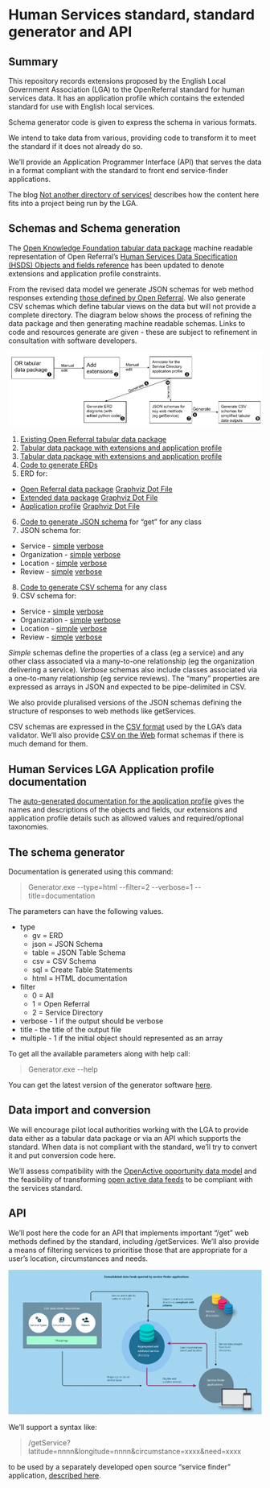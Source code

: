 # Human Services standard, standard generator and API
## Summary
This repository records extensions proposed by the English Local Government Association (LGA) to the OpenReferral standard for human services data. It has an application profile which contains the extended standard for use with English local services.

Schema generator code is given to express the schema in various formats.

We intend to take data from various, providing code to transform it to meet the standard if it does not already do so.

We’ll provide an Application Programmer Interface (API) that serves the data in a format compliant with the standard to front end service-finder applications.

The blog [Not another directory of services!](https://docs.google.com/document/d/1dQvHJrZM9H3gBZ7XPsKrzJ7JnQJnszy3BdXDhrF8JrY/edit?usp=sharing) describes how the content here fits into a project being run by the LGA.

## Schemas and Schema generation
The [Open Knowledge Foundation tabular data package](https://raw.githubusercontent.com/openreferral/specification/master/datapackage.json) machine readable representation of Open Referral’s [Human Services Data Specification (HSDS) Objects and fields reference](https://openreferral.readthedocs.io/en/latest/hsds/reference/#objects-and-fields) has been updated to denote extensions and application profile constraints.

From the revised data model we generate JSON schemas for web method responses extending [those defined by Open Referral](https://openreferral.readthedocs.io/en/latest/_static/swagger/?url=../openapi-hsda.yaml#). We  also generate CSV schemas which define tabular views on the data but will not provide a complete directory. The diagram below shows the process of refining the data package and then generating machine readable schemas. Links to code and resources generate are given - these are subject to refinement in consultation with software developers.

![Going from the tabular data package to schemas](/resources/FromTabularDataPackageToEverything.PNG)

1.  [Existing Open Referral tabular data package](https://raw.githubusercontent.com/openreferral/specification/master/datapackage.json)
2.  [Tabular data package with extensions and application profile](https://raw.githubusercontent.com/esd-org-uk/human-services/master/SchemaGenerator/Generator/ExtendedDataPackage.json)
3.  [Tabular data package with extensions and application profile](https://raw.githubusercontent.com/esd-org-uk/human-services/master/SchemaGenerator/Generator/ExtendedDataPackage.json)
4.  [Code to generate ERDs](https://github.com/esd-org-uk/human-services/tree/master/SchemaGenerator)
5.  ERD for:
  - [Open Referral data package](https://drive.google.com/file/d/15T170jP9lwkPgfChuLLL3nHroxlLeLAM/view?usp=sharing) [Graphviz Dot File](https://drive.google.com/file/d/1CIi_ogWlvgt1TKyMIszkONH_OTAGJ9wG/view?usp=sharing)
  - [Extended data package](https://drive.google.com/file/d/1bqyAfna68GpwSUh0QWGDQX_QUeOpBhQK/view?usp=sharing) [Graphviz Dot File](https://drive.google.com/file/d/14gBXyvRQrC--YjjKBx37ZhnL5C4LT-iP/view?usp=sharing)
  - [Application profile](https://drive.google.com/file/d/13QDKCP0Uq7H6n6aF21eDUCsnTg5nfqFl/view?usp=sharing) [Graphviz Dot File](https://drive.google.com/file/d/1MX3-46pJuwHLbG7bPsKHvcnVn2h9Q2y0/view?usp=sharing)
6. [Code to generate JSON schema](https://github.com/esd-org-uk/human-services/tree/master/SchemaGenerator) for “get” for any class
7. JSON schema for:
  - Service - [simple](https://drive.google.com/file/d/1PEzhl_amCq4ktwUqelIfi15KDaLUD3K4/view?usp=sharing) [verbose](https://drive.google.com/file/d/14gVMW6_fFsCkfM4FLQMylnf_YonvyuNO/view?usp=sharing)
  - Organization - [simple](https://drive.google.com/file/d/1zcyGl4I9ZzdiIH9rAW0nKx9ZlObgyEDN/view?usp=sharing) [verbose](https://drive.google.com/file/d/1giElgMc_Tdc9eikhXqiZG70Z_j0X9-Y2/view?usp=sharing)
  - Location - [simple](https://drive.google.com/file/d/1wcQ8XSLSwBEXZuDXjs2-eWCCTJShhEsk/view?usp=sharing) [verbose](https://drive.google.com/file/d/1CWQWFbI25WUHm2ud5QpiaJhSH39ZXljV/view?usp=sharing)
  - Review - [simple](https://drive.google.com/file/d/1blJfcayLcqui5s4F3TCddSx9y2FEF-xB/view?usp=sharing) [verbose](https://drive.google.com/file/d/1IOTvjr2gBz4U1VphdgbvTxiPJKwExFdw/view?usp=sharing)
8. [Code to generate CSV schema](https://github.com/esd-org-uk/human-services/tree/master/SchemaGenerator) for any class
9.  CSV schema for:
  - Service - [simple](https://drive.google.com/file/d/1gTxLgFYKXMTrLwzH9d0E6pzUYVYES9W_/view?usp=sharing) [verbose](https://drive.google.com/file/d/1DoHWpjrAwc7WXTweqGSS8N86W2S7_nMO/view?usp=sharing)
  - Organization - [simple](https://drive.google.com/file/d/1WQ2vXcaONfUz9oGJ3NHwGoJSs7EzhrHC/view?usp=sharing) [verbose](https://drive.google.com/file/d/1YE0HzEerdVwS5u98BfJBZmZRtLx7OKbt/view?usp=sharing)
  - Location - [simple](https://drive.google.com/file/d/1DlhGb72_6Wpcc6BnSZDFpJthBHWkHTIJ/view?usp=sharing) [verbose](https://drive.google.com/file/d/16-VNk4ZME4-iI_uHBmpbYPd-DPQPssKX/view?usp=sharing)
  - Review - [simple](https://drive.google.com/file/d/1KUjTDzFjoadPtaNnsMkqibfqSW8IYSN1/view?usp=sharing) [verbose](https://drive.google.com/file/d/1zDGSMOEKe11v6cgnx5djLdZV5AqGlv07/view?usp=sharing)

*Simple* schemas define the properties of a class (eg a service) and any other class associated via a many-to-one relationship (eg the organization delivering a service). *Verbose* schemas also include classes associated via a one-to-many relationship (eg service reviews). The “many” properties are expressed as arrays in JSON and expected to be pipe-delimited in CSV.

We also provide pluralised versions of the JSON schemas defining the structure of responses to web methods like getServices.

CSV schemas are expressed in the [CSV format](https://validator.opendata.esd.org.uk/csvschema) used by the LGA’s data validator. We’ll also provide [CSV on the Web](https://www.w3.org/TR/tabular-data-primer/) format schemas if there is much demand for them.

## Human Services LGA Application profile documentation
The [auto-generated documentation for the application profile](http://htmlpreview.github.io/?https://github.com/esd-org-uk/human-services/blob/master/Schemas/documentation.html) gives the names and descriptions of the objects and fields, our extensions and application profile details such as allowed values and required/optional taxonomies.

## The schema generator
Documentation is generated using this command: 
>Generator.exe --type=html --filter=2 --verbose=1 --title=documentation

The parameters  can have the following values.

- type
  - gv = ERD
  - json = JSON Schema
  - table = JSON Table Schema
  - csv = CSV Schema
  - sql = Create Table Statements
  - html = HTML documentation
- filter
  - 0 = All
  - 1 = Open Referral
  - 2 = Service Directory
- verbose - 1 if the output should be verbose
- title - the title of the output file
- multiple - 1 if the initial object should represented as an array

To get all the available parameters along with help call: 
>Generator.exe --help 

You can get the latest version of the generator software [here](https://github.com/esd-org-uk/human-services/blob/master/SchemaGenerator/Releases/Generator.1.0.0.zip).

## Data import and conversion
We will encourage pilot local authorities working with the LGA to provide data either as a tabular data package or via an API which supports the standard. When data is not compliant with the standard, we’ll try to convert it and put conversion code here.

We’ll assess compatibility with the [OpenActive opportunity data model](https://www.openactive.io/modelling-opportunity-data/) and the feasibility of transforming [open active data feeds](https://status.openactive.io) to be compliant with the services standard.

## API
We’ll post here the code for an API that implements important “/get” web methods defined by the standard, including /getServices. We’ll also provide a means of filtering services to prioritise those that are appropriate for a user’s location, circumstances and needs.

![Consolidated data feeds queried by service finder applications](/resources/ConsolidatedDataFeedsQueriedByServiceFinders.png)

We’ll support a syntax like:

> /getService?latitude=nnnn&longitude=nnnn&circumstance=xxxx&need=xxxx

to be used by a separately developed open source “service finder” application, [described here](https://docs.google.com/document/d/1yks8TdKdba1SO9cOk--M19evWf-_XBaDPo1ti8qCF6o/edit?usp=sharing).

